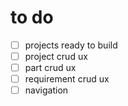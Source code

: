 # to do
- [ ] projects ready to build
- [ ] project crud ux
- [ ] part crud ux
- [ ] requirement crud ux
- [ ] navigation
